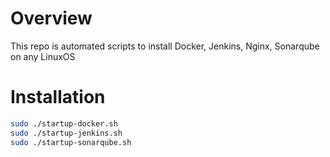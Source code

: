 # Overview

This repo is automated scripts to install Docker, Jenkins, Nginx, Sonarqube on any LinuxOS

# Installation

```bash
sudo ./startup-docker.sh
sudo ./startup-jenkins.sh
sudo ./startup-sonarqube.sh
```

